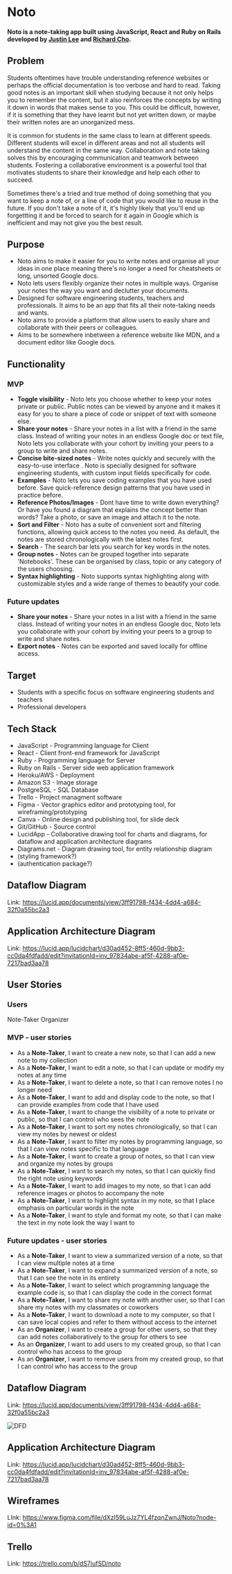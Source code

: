 # Noto

#### Noto is a note-taking app built using JavaScript, React and Ruby on Rails developed by [Justin Lee](https://github.com/JLee-WD) and [Richard Cho](https://github.com/Ryuukishi/).

## Problem

Students oftentimes have trouble understanding reference websites or perhaps the official documentation is too verbose and hard to read. Taking good notes is an important skill when studying because it not only helps you to remember the content, but it also reinforces the concepts by writing it down in words that makes sense to you. This could be difficult, however, if it is something that they have learnt but not yet written down, or maybe their written notes are an unorganized mess.

It is common for students in the same class to learn at different speeds. Different students will excel in different areas and not all students will understand the content in the same way. Collaboration and note taking solves this by encouraging communication and teamwork between students. Fostering a collaborative environment is a powerful tool that motivates students to share their knowledge and help each other to succeed.

Sometimes there's a tried and true method of doing something that you want to keep a note of, or a line of code that you would like to reuse in the future. If you don't take a note of it, it's highly likely that you'll end up forgettting it and be forced to search for it again in Google which is inefficient and may not give you the best result.

## Purpose

- Noto aims to make it easier for you to write notes and organise all your ideas in one place meaning there's no longer a need for cheatsheets or long, unsorted Google docs. 
- Noto lets users flexibly organize their notes in multiple ways. Organise your notes the way you want and declutter your documents.
- Designed for software engineering students, teachers and professionals. It aims to be an app that fits all their note-taking needs and wants. 
- Noto aims to provide a platform that allow users to easily share and collaborate with their peers or colleagues. 
- Aims to be somewhere inbetween a reference website like MDN, and a document editor like Google docs.

## Functionality

### MVP

- **Toggle visibility** - Noto lets you choose whether to keep your notes private or public. Public notes can be viewed by anyone and it makes it easy for you to share a piece of code or snippet of text with someone else.
- **Share your notes** - Share your notes in a list with a friend in the same class. Instead of writing your notes in an endless Google doc or text file, Noto lets you collaborate with your cohort by inviting your peers to a group to write and share notes. 
- **Concise bite-sized notes** - Write notes quickly and securely with the easy-to-use interface . Noto is specially designed for software engineering students, with custom input fields specifically for code.
- **Examples** - Noto lets you save coding examples that you have used before. Save quick-reference design patterns that you have used in practice before.
- **Reference Photos/Images** - Dont have time to write down everything? Or have you found a diagram that explains the concept better than words? Take a photo, or save an image and attach it to the note.
- **Sort and Filter** - Noto has a suite of convenient sort and filtering functions, allowing quick access to the notes you need. As default, the notes are stored chronologically with the latest notes first.
- **Search** - The search bar lets you search for key words in the notes.
- **Group notes** - Notes can be grouped together into separate 'Notebooks'. These can be organised by class, topic or any category of the users choosing.
- **Syntax highlighting** - Noto supports syntax highlighting along with customizable styles and a wide range of themes to beautify your code.

### Future updates

- **Share your notes** - Share your notes in a list with a friend in the same class. Instead of writing your notes in an endless Google doc, Noto lets you collaborate with your cohort by inviting your peers to a group to write and share notes.
- **Export notes** - Notes can be exported and saved locally for offline access.

## Target

- Students with a specific focus on software engineering students and teachers
- Professional developers

## Tech Stack

- JavaScript - Programming language for Client
- React - Client front-end framework for JavaScript
- Ruby - Programming language for Server
- Ruby on Rails - Server side web application framework
- Heroku/AWS - Deployment
- Amazon S3 - Image storage
- PostgreSQL - SQL Database
- Trello - Project managment software
- Figma - Vector graphics editor and prototyping tool, for wireframing/prototyping
- Canva - Online design and publishing tool, for slide deck
- Git/GitHub - Source control
- LucidApp - Collaborative drawing tool for charts and diagrams, for dataflow and application architecture diagrams
- Diagrams.net - Diagram drawing tool, for entity relationship diagram
- (styling framework?)
- (authentication package?)

## Dataflow Diagram

Link: https://lucid.app/documents/view/3ff91798-f434-4dd4-a684-32f0a55bc2a3

## Application Architecture Diagram

Link: https://lucid.app/lucidchart/d30ad452-8ff5-460d-9bb3-cc0da4fdfadd/edit?invitationId=inv_97834abe-af5f-4288-af0e-7217bad3aa78

## User Stories

### Users

Note-Taker
Organizer

### MVP - user stories

- As a **Note-Taker**, I want to create a new note, so that I can add a new note to my collection
- As a **Note-Taker**, I want to edit a note, so that I can update or modify my notes at any time
- As a **Note-Taker**, I want to delete a note, so that I can remove notes I no longer need
- As a **Note-Taker**, I want to add and display code to the note, so that I can provide examples from code that I have used
- As a **Note-Taker**, I want to change the visibility of a note to private or public, so that I can control who sees the note
- As a **Note-Taker**, I want to sort my notes chronologically, so that I can view my notes by newest or oldest
- As a **Note-Taker**, I want to filter my notes by programming language, so that I can view notes specific to that language
- As a **Note-Taker**, I want to create a group of notes, so that I can view and organize my notes by groups
- As a **Note-Taker**, I want to search my notes, so that I can quickly find the right note using keywords
- As a **Note-Taker**, I want to add images to my note, so that I can add reference images or photos to accompany the note
- As a **Note-Taker**, I want to highlight syntax in my note, so that I place emphasis on particular words in the note
- As a **Note-Taker**, I want to style and format my note, so that I can make the text in my note look the way I want to

### Future updates - user stories

- As a **Note-Taker**, I want to view a summarized version of a note, so that I can view multiple notes at a time
- As a **Note-Taker**, I want to expand a summarized version of a note, so that I can see the note in its entirety
- As a **Note-Taker**, I want to select which programming language the example code is, so that I can display the code in the correct format
- As a **Note-Taker**, I want to share my note with another user, so that I can share my notes with my classmates or coworkers
- As a **Note-Taker**, I want to download a note to my computer, so that I can save local copies and refer to them without access to the internet
- As an **Organizer**, I want to create a group for other users, so that they can add notes collaboratively to the group for others to see
- As an **Organizer**, I want to add users to my created group, so that I can control who has access to the group
- As an **Organizer**, I want to remove users from my created group, so that I can control who has access to the group

## Dataflow Diagram

Link: https://lucid.app/documents/view/3ff91798-f434-4dd4-a684-32f0a55bc2a3

![DFD](docs/diagram_screenshots/DFD.png)


## Application Architecture Diagram

Link: https://lucid.app/lucidchart/d30ad452-8ff5-460d-9bb3-cc0da4fdfadd/edit?invitationId=inv_97834abe-af5f-4288-af0e-7217bad3aa78

## Wireframes

LInk: https://www.figma.com/file/dXzI59LuJz7YL4fzqnZwnJ/Noto?node-id=0%3A1

## Trello

Link: https://trello.com/b/dS7iufSD/noto
